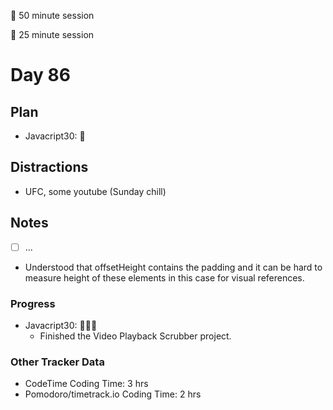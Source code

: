 🍒 50 minute session

🍅 25 minute session

# Day 86

## Plan

-   Javacript30: 🍒

## Distractions

-   UFC, some youtube (Sunday chill)

## Notes

-   [ ] ...

-   Understood that offsetHeight contains the padding and it can be hard to measure height of these elements in this case for visual references.

### Progress

-   Javacript30: 🍒🍒🍅
    -   Finished the Video Playback Scrubber project.

### Other Tracker Data

-   CodeTime Coding Time: 3 hrs
-   Pomodoro/timetrack.io Coding Time: 2 hrs

